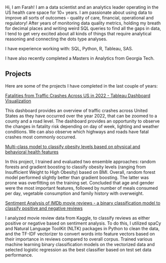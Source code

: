 Hi, I am Farah! I am a data scientist and an analytics leader operating in the US health care space for 10+ years. I am passionate about using data to improve all sorts of outcomes - quality of care, financial, operational and regulatory! After years of monitoring data quality metrics, holding my breath for decimal places and writing weird SQL queries to find all the gaps in data, I tend to get very excited about all kinds of things that require analytical reasoning and connecting the dots type analyses. 

I have experience working with: SQL, Python, R, Tableau, SAS.

I have also recently completed a Masters in Analytics from Georgia Tech. 


## Projects

Here are some of the projects I have completed in the last couple of years:

<a href="https://public.tableau.com/app/profile/farah.salahuddin2339/viz/FatalitiesbyTrafficCrashesAcrossUS-2022/Dashboard1" target="_blank">
  Fatalities from Traffic Crashes Across US in 2022 - Tableau Dashboard Visualization
</a> 

  This dashboard provides an overview of traffic crashes across United States as they have occurred over the year 2022, that can be zoomed to a county and a road level. The dashboard provides an opportunity to observe the changes in fatality risk depending on day of week, lighting and weather conditions. We can also observe which highways and roads have fatal crashes most commonly occurred.

<a href="https://farahsal1.github.io/Obesity_Classification/">
  Multi-class model to classify obesity levels based on physical and behavioral health features
</a> 

  In this project, I trained and evaluated two ensemble approaches: random forests and gradient boosting to classify obesity levels (ranging from Insufficient Weight to High Obesity) based on BMI. Overall, random forest model performed slightly better than gradient boosting. The latter was prone was overfitting on the training set. Concluded that age and gender were the most important features, followed by number of meals consumed per day, vegetable consumption and family history with overweight. 


<a href="https://farahsal1.github.io/Obesity_Classification/](https://farahsal1.github.io/Movie_Reviews_Classification/">
  Sentiment Analysis of IMDb movie reviews - a binary classification model to classify positive and negative reviews 
</a> 

  I analyzed movie review data from Kaggle, to classify reviews as either positive or negative based on sentiment analysis. To do this, I utilized spaCy and Natural Language ToolKit (NLTK) packages in Python to clean the data, and the TF-IDF vectorizer to convert words into feature vectors based on their importance in reviews compared to overall corpus. Trained various machine learning binary classification models on the vectorized data and selected logistic regression as the best classifier based on test set data performance.
